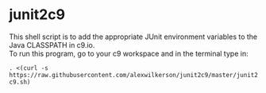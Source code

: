 # junit2c9
This shell script is to add the appropriate JUnit environment variables to the Java CLASSPATH in c9.io.  
To run this program, go to your c9 workspace and in the terminal type in:

`. <(curl -s https://raw.githubusercontent.com/alexwilkerson/junit2c9/master/junit2c9.sh)`
